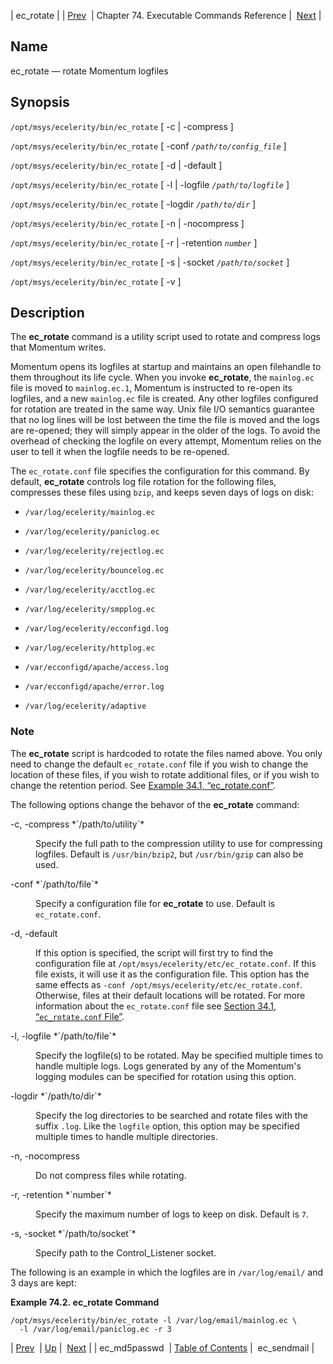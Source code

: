 | ec_rotate |
| [Prev](executable.ec_md5passwd)  | Chapter 74. Executable Commands Reference |  [Next](executable.ec_sendmail) |

<a name="executable.ec_rotate"></a>
## Name

ec_rotate — rotate Momentum logfiles

## Synopsis

`/opt/msys/ecelerity/bin/ec_rotate` [ -c | -compress ]

`/opt/msys/ecelerity/bin/ec_rotate` [ -conf *`/path/to/config_file`* ]

`/opt/msys/ecelerity/bin/ec_rotate` [ -d | -default ]

`/opt/msys/ecelerity/bin/ec_rotate` [ -l | -logfile *`/path/to/logfile`* ]

`/opt/msys/ecelerity/bin/ec_rotate` [ -logdir *`/path/to/dir`* ]

`/opt/msys/ecelerity/bin/ec_rotate` [ -n | -nocompress ]

`/opt/msys/ecelerity/bin/ec_rotate` [ -r | -retention *`number`* ]

`/opt/msys/ecelerity/bin/ec_rotate` [ -s | -socket *`/path/to/socket`* ]

`/opt/msys/ecelerity/bin/ec_rotate` [ -v ]

<a name="idp13384112"></a>
## Description

The **ec_rotate** command is a utility script used to rotate and compress logs that Momentum writes.

Momentum opens its logfiles at startup and maintains an open filehandle to them throughout its life cycle. When you invoke **ec_rotate**, the `mainlog.ec` file is moved to `mainlog.ec.1`, Momentum is instructed to re-open its logfiles, and a new `mainlog.ec` file is created. Any other logfiles configured for rotation are treated in the same way. Unix file I/O semantics guarantee that no log lines will be lost between the time the file is moved and the logs are re-opened; they will simply appear in the older of the logs. To avoid the overhead of checking the logfile on every attempt, Momentum relies on the user to tell it when the logfile needs to be re-opened.

The `ec_rotate.conf` file specifies the configuration for this command. By default, **ec_rotate** controls log file rotation for the following files, compresses these files using `bzip`, and keeps seven days of logs on disk:

*   `/var/log/ecelerity/mainlog.ec`

*   `/var/log/ecelerity/paniclog.ec`

*   `/var/log/ecelerity/rejectlog.ec`

*   `/var/log/ecelerity/bouncelog.ec`

*   `/var/log/ecelerity/acctlog.ec`

*   `/var/log/ecelerity/smpplog.ec`

*   `/var/log/ecelerity/ecconfigd.log`

*   `/var/log/ecelerity/httplog.ec`

*   `/var/ecconfigd/apache/access.log`

*   `/var/ecconfigd/apache/error.log`

*   `/var/log/ecelerity/adaptive`

### Note

The **ec_rotate** script is hardcoded to rotate the files named above. You only need to change the default `ec_rotate.conf` file if you wish to change the location of these files, if you wish to rotate additional files, or if you wish to change the retention period. See [Example 34.1, “ec_rotate.conf”](log_rotating#conf.ref.ec_rotate.conf.default "Example 34.1. ec_rotate.conf").

The following options change the behavor of the **ec_rotate** command:

<dl class="variablelist">

<dt>-c, -compress *`/path/to/utility`*</dt>

<dd>

Specify the full path to the compression utility to use for compressing logfiles. Default is `/usr/bin/bzip2`, but `/usr/bin/gzip` can also be used.

</dd>

<dt>-conf *`/path/to/file`*</dt>

<dd>

Specify a configuration file for **ec_rotate** to use. Default is `ec_rotate.conf`.

</dd>

<dt>-d, -default</dt>

<dd>

If this option is specified, the script will first try to find the configuration file at `/opt/msys/ecelerity/etc/ec_rotate.conf`. If this file exists, it will use it as the configuration file. This option has the same effects as `-conf /opt/msys/ecelerity/etc/ec_rotate.conf`. Otherwise, files at their default locations will be rotated. For more information about the `ec_rotate.conf` file see [Section 34.1, “`ec_rotate.conf` File”](log_rotating#conf.ref.ec_rotate.conf "34.1. ec_rotate.conf File").

</dd>

<dt>-l, -logfile *`/path/to/file`*</dt>

<dd>

Specify the logfile(s) to be rotated. May be specified multiple times to handle multiple logs. Logs generated by any of the Momentum's logging modules can be specified for rotation using this option.

</dd>

<dt>-logdir *`/path/to/dir`*</dt>

<dd>

Specify the log directories to be searched and rotate files with the suffix `.log`. Like the `logfile` option, this option may be specified multiple times to handle multiple directories.

</dd>

<dt>-n, -nocompress</dt>

<dd>

Do not compress files while rotating.

</dd>

<dt>-r, -retention *`number`*</dt>

<dd>

Specify the maximum number of logs to keep on disk. Default is `7`.

</dd>

<dt>-s, -socket *`/path/to/socket`*</dt>

<dd>

Specify path to the Control_Listener socket.

</dd>

</dl>

The following is an example in which the logfiles are in `/var/log/email/` and 3 days are kept:

<a name="executable.ec_rotate.example"></a>

**Example 74.2. ec_rotate Command**

```
/opt/msys/ecelerity/bin/ec_rotate -l /var/log/email/mainlog.ec \
  -l /var/log/email/paniclog.ec -r 3
```

| [Prev](executable.ec_md5passwd)  | [Up](exec.cmds.ref) |  [Next](executable.ec_sendmail) |
| ec_md5passwd  | [Table of Contents](index) |  ec_sendmail |

